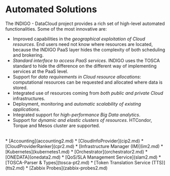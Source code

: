 # Automated Solutions

The INDIGO - DataCloud project provides a rich set of high-level automated functionalities. Some of the most innovative are: 
* Improved capabilities in the *geographical exploitation of Cloud resources*. End users need not know where resources are located, because the INDIGO PaaS layer hides the complexity of both scheduling and brokering.
* *Standard interface to access PaaS services*. INDIGO uses the TOSCA standard to hide the difference on the different way of implementing services at the PaaS level.
* Support for *data requirements in Cloud resource allocations*: computational resources can be requested and allocated where data is stored.
* Integrated use of resources coming from *both public and private Cloud* infrastructures.
* Deployment, monitoring and *automatic scalability of existing applications*.
* Integrated support for *high-performance Big Data analytics*.
* Support for *dynamic and elastic clusters of resources*. HTCondor, Torque and Mesos cluster are supported. 

<br>
* [Accounting](accounting2.md)
* [CloudInfoProvider](cip2.md)
* [CloudProviderRanker](cpr2.md)
* [Infrastructure Manager (IM)](im2.md)
* [Kubernetes](kubernetes1.md)
* [Orchestrator](orchestrator2.md)
* [ONEDATA](onedata2.md)
* [QoS/SLA Management Service](slam2.md)
* [TOSCA-Parser & Types](tosca-pt2.md)
* [Token Translation Service (TTS)](tts2.md)
* [Zabbix Probes](zabbix-probes2.md)


